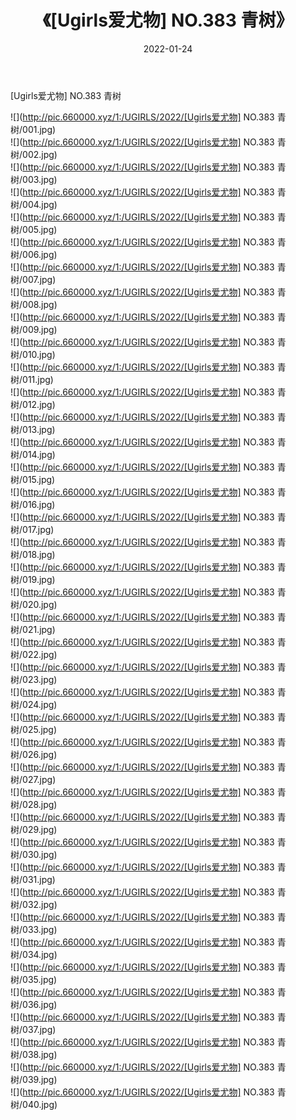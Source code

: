 ﻿---
layout: post
title:  《[Ugirls爱尤物] NO.383 青树》
date:   2022-01-24
img: http://pic.660000.xyz/1:/UGIRLS/2022/[Ugirls爱尤物] NO.383 青树/000.jpg
categories: [美女, 清纯, 唯美]
---

[Ugirls爱尤物] NO.383 青树

 ![](http://pic.660000.xyz/1:/UGIRLS/2022/[Ugirls爱尤物] NO.383 青树/001.jpg) <br>![](http://pic.660000.xyz/1:/UGIRLS/2022/[Ugirls爱尤物] NO.383 青树/002.jpg) <br>![](http://pic.660000.xyz/1:/UGIRLS/2022/[Ugirls爱尤物] NO.383 青树/003.jpg) <br>![](http://pic.660000.xyz/1:/UGIRLS/2022/[Ugirls爱尤物] NO.383 青树/004.jpg) <br>![](http://pic.660000.xyz/1:/UGIRLS/2022/[Ugirls爱尤物] NO.383 青树/005.jpg) <br>![](http://pic.660000.xyz/1:/UGIRLS/2022/[Ugirls爱尤物] NO.383 青树/006.jpg) <br>![](http://pic.660000.xyz/1:/UGIRLS/2022/[Ugirls爱尤物] NO.383 青树/007.jpg) <br>![](http://pic.660000.xyz/1:/UGIRLS/2022/[Ugirls爱尤物] NO.383 青树/008.jpg) <br>![](http://pic.660000.xyz/1:/UGIRLS/2022/[Ugirls爱尤物] NO.383 青树/009.jpg) <br>![](http://pic.660000.xyz/1:/UGIRLS/2022/[Ugirls爱尤物] NO.383 青树/010.jpg) <br>![](http://pic.660000.xyz/1:/UGIRLS/2022/[Ugirls爱尤物] NO.383 青树/011.jpg) <br>![](http://pic.660000.xyz/1:/UGIRLS/2022/[Ugirls爱尤物] NO.383 青树/012.jpg) <br>![](http://pic.660000.xyz/1:/UGIRLS/2022/[Ugirls爱尤物] NO.383 青树/013.jpg) <br>![](http://pic.660000.xyz/1:/UGIRLS/2022/[Ugirls爱尤物] NO.383 青树/014.jpg) <br>![](http://pic.660000.xyz/1:/UGIRLS/2022/[Ugirls爱尤物] NO.383 青树/015.jpg) <br>![](http://pic.660000.xyz/1:/UGIRLS/2022/[Ugirls爱尤物] NO.383 青树/016.jpg) <br>![](http://pic.660000.xyz/1:/UGIRLS/2022/[Ugirls爱尤物] NO.383 青树/017.jpg) <br>![](http://pic.660000.xyz/1:/UGIRLS/2022/[Ugirls爱尤物] NO.383 青树/018.jpg) <br>![](http://pic.660000.xyz/1:/UGIRLS/2022/[Ugirls爱尤物] NO.383 青树/019.jpg) <br>![](http://pic.660000.xyz/1:/UGIRLS/2022/[Ugirls爱尤物] NO.383 青树/020.jpg) <br>![](http://pic.660000.xyz/1:/UGIRLS/2022/[Ugirls爱尤物] NO.383 青树/021.jpg) <br>![](http://pic.660000.xyz/1:/UGIRLS/2022/[Ugirls爱尤物] NO.383 青树/022.jpg) <br>![](http://pic.660000.xyz/1:/UGIRLS/2022/[Ugirls爱尤物] NO.383 青树/023.jpg) <br>![](http://pic.660000.xyz/1:/UGIRLS/2022/[Ugirls爱尤物] NO.383 青树/024.jpg) <br>![](http://pic.660000.xyz/1:/UGIRLS/2022/[Ugirls爱尤物] NO.383 青树/025.jpg) <br>![](http://pic.660000.xyz/1:/UGIRLS/2022/[Ugirls爱尤物] NO.383 青树/026.jpg) <br>![](http://pic.660000.xyz/1:/UGIRLS/2022/[Ugirls爱尤物] NO.383 青树/027.jpg) <br>![](http://pic.660000.xyz/1:/UGIRLS/2022/[Ugirls爱尤物] NO.383 青树/028.jpg) <br>![](http://pic.660000.xyz/1:/UGIRLS/2022/[Ugirls爱尤物] NO.383 青树/029.jpg) <br>![](http://pic.660000.xyz/1:/UGIRLS/2022/[Ugirls爱尤物] NO.383 青树/030.jpg) <br>![](http://pic.660000.xyz/1:/UGIRLS/2022/[Ugirls爱尤物] NO.383 青树/031.jpg) <br>![](http://pic.660000.xyz/1:/UGIRLS/2022/[Ugirls爱尤物] NO.383 青树/032.jpg) <br>![](http://pic.660000.xyz/1:/UGIRLS/2022/[Ugirls爱尤物] NO.383 青树/033.jpg) <br>![](http://pic.660000.xyz/1:/UGIRLS/2022/[Ugirls爱尤物] NO.383 青树/034.jpg) <br>![](http://pic.660000.xyz/1:/UGIRLS/2022/[Ugirls爱尤物] NO.383 青树/035.jpg) <br>![](http://pic.660000.xyz/1:/UGIRLS/2022/[Ugirls爱尤物] NO.383 青树/036.jpg) <br>![](http://pic.660000.xyz/1:/UGIRLS/2022/[Ugirls爱尤物] NO.383 青树/037.jpg) <br>![](http://pic.660000.xyz/1:/UGIRLS/2022/[Ugirls爱尤物] NO.383 青树/038.jpg) <br>![](http://pic.660000.xyz/1:/UGIRLS/2022/[Ugirls爱尤物] NO.383 青树/039.jpg) <br>![](http://pic.660000.xyz/1:/UGIRLS/2022/[Ugirls爱尤物] NO.383 青树/040.jpg) <br>